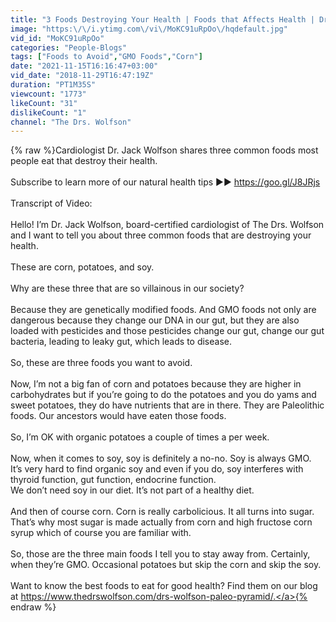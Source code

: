 ```yaml
---
title: "3 Foods Destroying Your Health | Foods that Affects Health | Dr. Jack Wolfson"
image: "https:\/\/i.ytimg.com\/vi\/MoKC91uRpOo\/hqdefault.jpg"
vid_id: "MoKC91uRpOo"
categories: "People-Blogs"
tags: ["Foods to Avoid","GMO Foods","Corn"]
date: "2021-11-15T16:16:47+03:00"
vid_date: "2018-11-29T16:47:19Z"
duration: "PT1M35S"
viewcount: "1773"
likeCount: "31"
dislikeCount: "1"
channel: "The Drs. Wolfson"
---
```

{% raw %}Cardiologist Dr. Jack Wolfson shares three common foods most people eat that destroy their health.<br /><br />Subscribe to learn more of our natural health tips ►► <a rel="nofollow" target="blank" href="https://goo.gl/J8JRjs">https://goo.gl/J8JRjs</a><br /><br />Transcript of Video:<br /><br />Hello! I’m Dr. Jack Wolfson, board-certified cardiologist of The Drs. Wolfson and I want to tell you about three common foods that are destroying your health.<br /><br />These are corn, potatoes, and soy. <br /><br />Why are these three that are so villainous in our society?<br /><br />Because they are genetically modified foods. And GMO foods not only are dangerous because they change our DNA in our gut, but they are also loaded with pesticides and those pesticides change our gut, change our gut bacteria, leading to leaky gut, which leads to disease.<br /><br />So, these are three foods you want to avoid.<br /><br />Now, I’m not a big fan of corn and potatoes because they are higher in carbohydrates but if you’re going to do the potatoes and you do yams and sweet potatoes, they do have nutrients that are in there. They are Paleolithic foods. Our ancestors would have eaten those foods. <br /><br />So, I’m OK with organic potatoes a couple of times a per week.<br /><br />Now, when it comes to soy, soy is definitely a no-no. Soy is always GMO. It’s very hard to find organic soy and even if you do, soy interferes with thyroid function, gut function, endocrine function. <br />We don’t need soy in our diet. It’s not part of a healthy diet.<br /><br />And then of course corn. Corn is really carbolicious. It all turns into sugar. That’s why most sugar is made actually from corn and high fructose corn syrup which of course you are familiar with.<br /><br />So, those are the three main foods I tell you to stay away from. Certainly, when they’re GMO. Occasional potatoes but skip the corn and skip the soy.<br /><br />Want to know the best foods to eat for good health? Find them on our blog at <a rel="nofollow" target="blank" href="https://www.thedrswolfson.com/drs-wolfson-paleo-pyramid/.">https://www.thedrswolfson.com/drs-wolfson-paleo-pyramid/.</a>{% endraw %}
